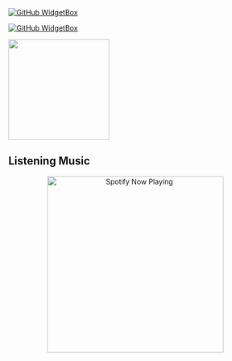 [![GitHub WidgetBox](https://github-widgetbox.vercel.app/api/profile?username=YuuraHz&data=followers,repositories,stars,commits&theme=nautilus)](https://github.com/YuuraHz)

[![GitHub WidgetBox](https://github-widgetbox.vercel.app/api/skills?names=js,python,html,css,json,shell,react)](https://github.com/YuuraHz)

<img style="height: 200px" src="https://bad-apple-github-readme.vercel.app/api?show_bg=1&username=YuuraHz"></a>

## Listening Music 
<p align="center">
  <a href="https://open.spotify.com/user/31rfiiy7cv7rf6gkw5ewysendfcq?si=EnZaw-pgTVWaRYNhv_CtMA&utm_source=copy-link" target="_blank"><img src="https://now-playing-on-spotify.vercel.app/api/spotify" alt="Spotify Now Playing" width="350"/></a>
</p>